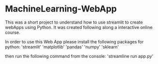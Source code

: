 # MachineLearning-WebApp

This was a short project to understand how to use streamlit to create webApps using Python. It was created following along a interactive online course.

In order to use this Web App please install the following packages for python:
'streamlit'
'matplotlib'
'pandas'
'numpy'
'sklearn'

then run the following command from the console:
'streamline run app.py'
